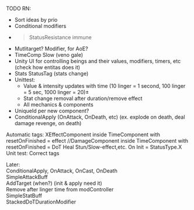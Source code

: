 TODO RN:  
* Sort ideas by prio
* Conditional modifiers
* >StatusResistance immune
* Mutlitarget? Modifier, for AoE?
* TimeComp Slow (veno gale)
* Unity UI for controlling beings and their values, modifiers, timers, etc (check how entitas does it)
* Stats StatusTag (stats change)
* Unittest:
  * Value & intensity updates with time (10 linger = 1 second, 100 linger = 5 sec, 1000 linger = 20)±
  * Stat change removal after duration/remove effect
  * All mechanics & components
* UniqueId per new component?
* ConditionalApply (OnAttack, OnDeath, etc) (ex. explode on death, deal damage revenge, on death)

Automatic tags:
    XEffectComponent inside TimeComponent with resetOnFinished = effect
    //DamageComponent inside TimeComponent with resetOnFinished = DoT
    Heal
    Stun/Slow-effect,etc. On Init = StatusType.X
    Unit test: Correct tags

Later:  
    ConditionalApply, OnAttack, OnCast, OnDeath  
    SimpleAttackBuff  
    AddTarget (when?) (init & apply need it)  
    Remove after linger time from modController  
    SimpleStatBuff  
    StackedDoTDurationModifier
